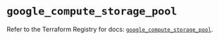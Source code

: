 # `google_compute_storage_pool`

Refer to the Terraform Registry for docs: [`google_compute_storage_pool`](https://registry.terraform.io/providers/hashicorp/google/6.49.3/docs/resources/compute_storage_pool).
